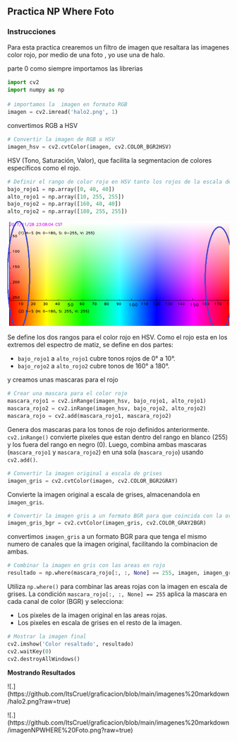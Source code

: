 ## Practica NP Where Foto

### Instrucciones 
Para esta practica crearemos un filtro de imagen que resaltara las imagenes color rojo, por medio de una foto , yo use una de halo.

parte 0 como siempre importamos las librerias
```python
import cv2
import numpy as np

# importamos la  imagen en formato RGB
imagen = cv2.imread('halo2.png', 1)
```
convertimos RGB a HSV

```python
# Convertir la imagen de RGB a HSV
imagen_hsv = cv2.cvtColor(imagen, cv2.COLOR_BGR2HSV)
```
 HSV (Tono, Saturación, Valor), que facilita la segmentacion de colores específicos como el rojo.

```python
# Definir el rango de color rojo en HSV tanto los rojos de la escala de color de la izquierda como el rojo de la derecha 
bajo_rojo1 = np.array([0, 40, 40])
alto_rojo1 = np.array([10, 255, 255])
bajo_rojo2 = np.array([160, 40, 40])
alto_rojo2 = np.array([180, 255, 255])
```
![Rojos](https://github.com/ItsCruel/graficacion/blob/main/imagenes%20markdown/rojos1.png?raw=true)


Se define los dos rangos para el color rojo en HSV. Como el rojo esta en los extremos del espectro de matiz, se define en dos partes:
- `bajo_rojo1` a `alto_rojo1` cubre tonos rojos de 0° a 10°.
- `bajo_rojo2` a `alto_rojo2` cubre tonos de 160° a 180°.

y creamos unas mascaras para el rojo 

```python
# Crear una mascara para el color rojo
mascara_rojo1 = cv2.inRange(imagen_hsv, bajo_rojo1, alto_rojo1)
mascara_rojo2 = cv2.inRange(imagen_hsv, bajo_rojo2, alto_rojo2)
mascara_rojo = cv2.add(mascara_rojo1, mascara_rojo2)
```

Genera dos mascaras para los tonos de rojo definidos anteriormente. `cv2.inRange()` convierte pixeles que estan dentro del rango en blanco (255) y los fuera del rango en negro (0). Luego, combina ambas mascaras (`mascara_rojo1` y `mascara_rojo2`) en una sola (`mascara_rojo`) usando `cv2.add()`.

```python
# Convertir la imagen original a escala de grises
imagen_gris = cv2.cvtColor(imagen, cv2.COLOR_BGR2GRAY)
```
Convierte la imagen original a escala de grises, almacenandola en `imagen_gris`.

```python
# Convertir la imagen gris a un formato BGR para que coincida con la original
imagen_gris_bgr = cv2.cvtColor(imagen_gris, cv2.COLOR_GRAY2BGR)
```
convertimos  `imagen_gris` a un formato BGR para que tenga el mismo numero de canales que la imagen original, facilitando la combinacion de ambas.

```python
# Combinar la imagen en gris con las areas en rojo
resultado = np.where(mascara_rojo[:, :, None] == 255, imagen, imagen_gris_bgr)
```
Utiliza `np.where()` para combinar las areas rojas con la imagen en escala de grises. La condición `mascara_rojo[:, :, None] == 255` aplica la mascara en cada canal de color (BGR) y selecciona:
- Los pixeles de la imagen original en las areas rojas.
- Los pixeles en escala de grises en el resto de la imagen.

```python
# Mostrar la imagen final
cv2.imshow('Color resaltado', resultado)
cv2.waitKey(0)
cv2.destroyAllWindows()
```

**Mostrando Resultados**
<p>
![.](https://github.com/ItsCruel/graficacion/blob/main/imagenes%20markdown/halo2.png?raw=true)
</p>
![.](https://github.com/ItsCruel/graficacion/blob/main/imagenes%20markdown/imagenNPWHERE%20Foto.png?raw=true)